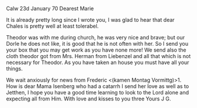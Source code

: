  Calw 23d January 70
Dearest Marie

It is already pretty long since I wrote you, I was glad to hear that dear Chales is pretty well at least tolerabel.

Theodor was with me during church, he was very nice and brave; but our Dorle he does not like, it is good that he is not often with her. 
So I send you your box that you may get work as you have none more! We send also the cloth theodor got from Mrs. Herman from Liebenzel and all that which is not necessary for Theodor. As you have taken an house you must have all your things.

We wait anxiously for news from Frederic <(kamen Montag Vormittg)>1. How is dear Mama Isenberg who had a catarrh I send her love as well as to Jetthen, I hope you have a good time learning to look to the Lord alone and expecting all from Him. With love and kisses to you three
 Yours J G.
